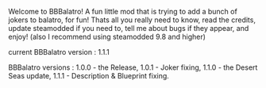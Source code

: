 Welcome to BBBalatro! A fun little mod that is trying to add a bunch of jokers to balatro, for fun! Thats all you really need to know, read the credits, update steamodded if you need to, tell me about bugs if they appear, and enjoy!
(also I recommend using steamodded 9.8 and higher)

current BBBalatro version : 1.1.1

BBBalatro versions :
1.0.0 - the Release,
1.0.1 - Joker fixing,
1.1.0 - the Desert Seas update,
1.1.1 - Description & Blueprint fixing.
